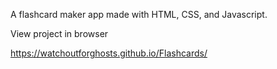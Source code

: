 A flashcard maker app made with HTML, CSS, and Javascript.

View project in browser

https://watchoutforghosts.github.io/Flashcards/
